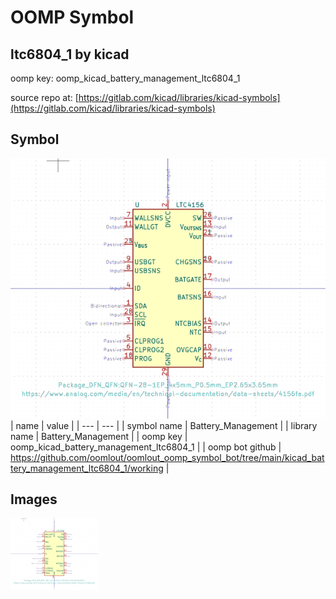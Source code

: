 # OOMP Symbol  
## ltc6804_1  by kicad  
  
oomp key: oomp_kicad_battery_management_ltc6804_1  
  
source repo at: [https://gitlab.com/kicad/libraries/kicad-symbols](https://gitlab.com/kicad/libraries/kicad-symbols)  
## Symbol  
  
[![working.png](working_600.png)](working.png)  
| name | value | 
| --- | --- | 
| symbol name | Battery_Management | 
| library name | Battery_Management | 
| oomp key | oomp_kicad_battery_management_ltc6804_1 | 
| oomp bot github | https://github.com/oomlout/oomlout_oomp_symbol_bot/tree/main/kicad_battery_management_ltc6804_1/working | 
## Images  
  
[![working.png](working_140.png)](working.png)  
